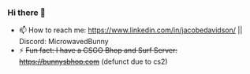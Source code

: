 ### Hi there 👋
- 📫 How to reach me: https://www.linkedin.com/in/jacobedavidson/ || Discord: MicrowavedBunny
- ⚡ ~~Fun fact: I have a CSGO Bhop and Surf Server: https://bunnysbhop.com~~ (defunct due to cs2)

<!--
- 😄 About me: Hi, my name is Jacob Davidson. I am 24 and I live in North Carolina. I have a Bachelor of Science in Computer and Information Science with a Major in Software Development. I have been passionate about computers from a very young age and have always wanted to pursue a career in the software development field, more specifically the game development field. I have always dreamt of one day creating something that will make at least one person's life a little bit better and make them smile. Many video games have made a lasting impact on my life and I am to one day create something like that for others.


**MicrowavedBunny/MicrowavedBunny** is a ✨ _special_ ✨ repository because its `README.md` (this file) appears on your GitHub profile.

Here are some ideas to get you started:

- 🔭 I’m currently working on ...
- 🌱 I’m currently learning ...
- 👯 I’m looking to collaborate on ...
- 🤔 I’m looking for help with ...
- 💬 Ask me about ...
- 📫 How to reach me: ...
- 😄 Pronouns: ...
- ⚡ Fun fact: ...
-->
